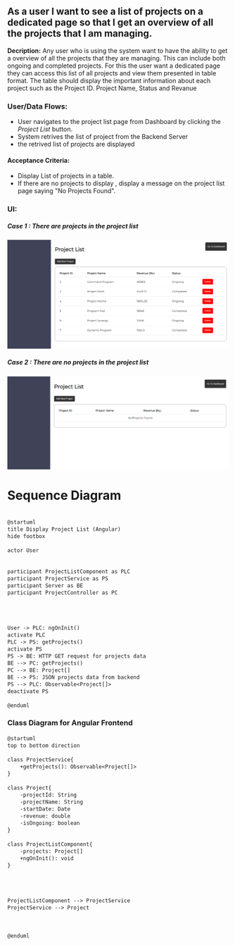 ## As a user I want to see a list of projects on a dedicated page so that I get an overview of all the projects that I am managing.

**Decription:**
Any user who is using the system want to have the ability to get a overview of all the projects that they are managing. This can include both ongoing and completed projects. For this the user want a dedicated page they can access this list of all projects and view them presented in table format. The table should display the important information about each project such as the Project ID. Project Name, Status and Revanue


### User/Data Flows:
- User navigates to the project list page from Dashboard by clicking the *Project List* button. 
- System retrives the list of project from the Backend Server
- the retrived list of projects are displayed


#### Acceptance Criteria:
- Display List of projects in a table.
- If there are no projects to display , display a message on the project list page saying "No Projects Found".

### UI:
##### Case 1 : There are projects in the project list 
![Alt text](image-13.png)

##### Case 2 : There are no projects in the project list
![Alt text](image-14.png)

# Sequence Diagram

```plantuml

@startuml
title Display Project List (Angular)
hide footbox

actor User


participant ProjectListComponent as PLC
participant ProjectService as PS
participant Server as BE
participant ProjectController as PC




User -> PLC: ngOnInit()
activate PLC
PLC -> PS: getProjects()
activate PS
PS -> BE: HTTP GET request for projects data
BE --> PC: getProjects()
PC --> BE: Project[]
BE --> PS: JSON projects data from backend
PS --> PLC: Observable<Project[]>
deactivate PS

@enduml

```

### Class Diagram for Angular Frontend
```plantuml
@startuml
top to bottom direction

class ProjectService{
    +getProjects(): Observable<Project[]>
}

class Project{
    -projectId: String
    -projectName: String
    -startDate: Date
    -revenue: double
    -isOngoing: boolean
}

class ProjectListComponent{
    -projects: Project[]
    +ngOnInit(): void
}




ProjectListComponent --> ProjectService
ProjectService --> Project



@enduml


```
